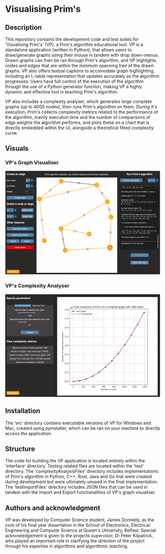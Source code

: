 # Visualising Prim's 


## Description
This repository contains the development code and test suites for 'Visualising Prim's' (VP), a Prim's algorithm educational tool. VP is a standalone application (written in Python), that allows users to draw/generate graphs using their mouse in tandem with drop down-menus. Drawn graphs can then be ran through Prim's algorithm, and VP highlights nodes and edges that are within the minimum spanning tree of the drawn graphs. VP also offers textual captions to accomodate graph highlighting, including an L-table representation that updates accurately as the algorithm progresses. Users have full control of the execution of the algorithm through the use of a Python generator function, making VP a highly dynamic and effective tool in teaching Prim's algorithm.

VP also includes a complexity analyser, which generates large complete graphs (up to 4000 nodes), then runs Prim's algorithm on them. During it's execution, Prim's collects complexity metrics related to the performance of the algorithm, mainly execution time and the number of comparisons of edge weights the algorithm performs, and plots these on a chart that is directly embedded within the UI, alongside a theoretical fitted complexity curve.


## Visuals
### VP's Graph Visualiser
![VP's Graph Visualiser](interface/images/VP%20graph%20visualiser.png)
### VP's Complexity Analyser
![VP's Complexity Analyser](interface/images/VP%20complexity%20analyser.png)


## Installation
The 'src' directory contains executable versions of VP for Windows and Mac, created using pyinstaller, which can be ran on your machine to directly access the application. 


## Structure
The code for building the VP application is located entirely within the 'interface' directory. Testing related files are located within the 'test' directory. The 'complexityAnalysisFiles' directory includes implementations of Prim's algorithm in Python, C++, Rust, Java and Go that were created during development but were ultimately unused in the final implementation. The 'testImportFiles' directory includes JSON files that can be used in tandem with the Import and Export functionalities of VP's graph visualiser.


## Authors and acknowledgment
VP was developed by Computer Science student, James Donnelly, as the core of his final year dissertation in the School of Electronics, Electrical Engineering and Computer Science at Queen's University, Belfast. Special acknowledgement is given to the projects supervisor, Dr Peter Kilpatrick, who played an important role in clarifying the direction of the project through his expertise in algorithms and algorithmic teaching. 


